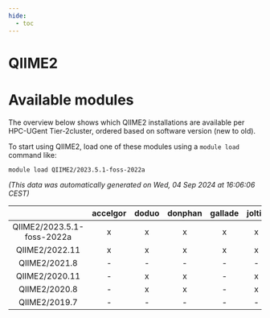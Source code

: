 ```yaml
---
hide:
  - toc
---
```


QIIME2
======

# Available modules


The overview below shows which QIIME2 installations are available per HPC-UGent Tier-2cluster, ordered based on software version (new to old).

To start using QIIME2, load one of these modules using a `module load` command like:

```shell
module load QIIME2/2023.5.1-foss-2022a
```

*(This data was automatically generated on Wed, 04 Sep 2024 at 16:06:06 CEST)*  

| |accelgor|doduo|donphan|gallade|joltik|shinx|skitty|
| :---: | :---: | :---: | :---: | :---: | :---: | :---: | :---: |
|QIIME2/2023.5.1-foss-2022a|x|x|x|x|x|-|x|
|QIIME2/2022.11|x|x|x|x|x|-|x|
|QIIME2/2021.8|-|-|-|-|-|-|x|
|QIIME2/2020.11|-|x|x|-|x|-|x|
|QIIME2/2020.8|-|x|x|-|x|-|x|
|QIIME2/2019.7|-|-|-|-|-|-|x|
